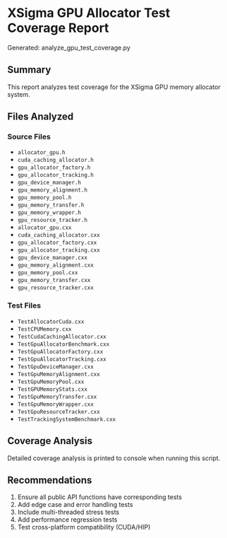 # XSigma GPU Allocator Test Coverage Report

Generated: analyze_gpu_test_coverage.py

## Summary

This report analyzes test coverage for the XSigma GPU memory allocator system.

## Files Analyzed

### Source Files
- `allocator_gpu.h`
- `cuda_caching_allocator.h`
- `gpu_allocator_factory.h`
- `gpu_allocator_tracking.h`
- `gpu_device_manager.h`
- `gpu_memory_alignment.h`
- `gpu_memory_pool.h`
- `gpu_memory_transfer.h`
- `gpu_memory_wrapper.h`
- `gpu_resource_tracker.h`
- `allocator_gpu.cxx`
- `cuda_caching_allocator.cxx`
- `gpu_allocator_factory.cxx`
- `gpu_allocator_tracking.cxx`
- `gpu_device_manager.cxx`
- `gpu_memory_alignment.cxx`
- `gpu_memory_pool.cxx`
- `gpu_memory_transfer.cxx`
- `gpu_resource_tracker.cxx`

### Test Files
- `TestAllocatorCuda.cxx`
- `TestCPUMemory.cxx`
- `TestCudaCachingAllocator.cxx`
- `TestGpuAllocatorBenchmark.cxx`
- `TestGpuAllocatorFactory.cxx`
- `TestGpuAllocatorTracking.cxx`
- `TestGpuDeviceManager.cxx`
- `TestGpuMemoryAlignment.cxx`
- `TestGpuMemoryPool.cxx`
- `TestGPUMemoryStats.cxx`
- `TestGpuMemoryTransfer.cxx`
- `TestGpuMemoryWrapper.cxx`
- `TestGpuResourceTracker.cxx`
- `TestTrackingSystemBenchmark.cxx`

## Coverage Analysis

Detailed coverage analysis is printed to console when running this script.

## Recommendations

1. Ensure all public API functions have corresponding tests
2. Add edge case and error handling tests
3. Include multi-threaded stress tests
4. Add performance regression tests
5. Test cross-platform compatibility (CUDA/HIP)
